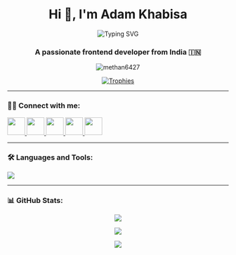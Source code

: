 <h1 align="center">Hi 👋, I'm Adam Khabisa</h1>
<p align="center">
  <img src="https://readme-typing-svg.herokuapp.com?font=Fira+Code&size=22&pause=1000&color=F7971E&center=true&vCenter=true&width=435&lines=Frontend+Dev+%F0%9F%92%BB;React+Lover+⚛%EF%B8%8F;Game+Dev+in+Unity+%F0%9F%8E%AE;Always+learning+%E2%9C%8C%EF%B8%8F" alt="Typing SVG" />
</p>

<h3 align="center">A passionate frontend developer from India 🇮🇳</h3>

<p align="center">
  <img src="https://komarev.com/ghpvc/?username=methan6427&label=Profile%20views&color=orange&style=flat-square" alt="methan6427" />
</p>

<p align="center">
  <a href="https://github.com/ryo-ma/github-profile-trophy">
    <img src="https://github-profile-trophy.vercel.app/?username=methan6427&theme=algolia&margin-w=10" alt="Trophies" />
  </a>
</p>

---

### 🧑‍💻 Connect with me:
<p align="left">
  <a href="https://linkedin.com/in/adam khabisa" target="blank">
    <img src="https://skillicons.dev/icons?i=linkedin" width="40" />
  </a>
  <a href="https://fb.com/adam khabisa" target="blank">
    <img src="https://skillicons.dev/icons?i=facebook" width="40" />
  </a>
  <a href="https://instagram.com/methan6427" target="blank">
    <img src="https://skillicons.dev/icons?i=instagram" width="40" />
  </a>
  <a href="https://www.youtube.com/c/@methan6427" target="blank">
    <img src="https://skillicons.dev/icons?i=youtube" width="40" />
  </a>
  <a href="https://discord.gg/methan6427" target="blank">
    <img src="https://skillicons.dev/icons?i=discord" width="40" />
  </a>
</p>

---

### 🛠️ Languages and Tools:
<p align="left">
  <img src="https://skillicons.dev/icons?i=html,css,js,react,java,python,nodejs,unity" />
</p>

---

### 📊 GitHub Stats:
<p align="center">
  <img src="https://github-readme-stats.vercel.app/api/top-langs/?username=methan6427&layout=compact&theme=tokyonight" />
</p>
<p align="center">
  <img src="https://github-readme-stats.vercel.app/api?username=methan6427&show_icons=true&theme=tokyonight" />
</p>
<p align="center">
  <img src="https://github-readme-streak-stats.herokuapp.com/?user=methan6427&theme=tokyonight" />
</p>
